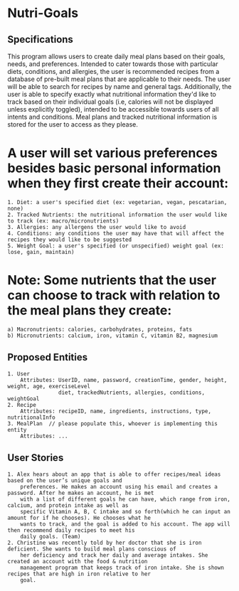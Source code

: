 # Nutri-Goals

## Specifications

This program allows users to create daily meal plans based on their goals, needs, and preferences. Intended to cater 
towards those with particular diets, conditions, and allergies, the user is recommended recipes from a database of 
pre-built meal plans that are applicable to their needs. The user will be able to search for recipes by name and 
general tags. Additionally, the user is able to specify exactly what nutritional information they'd like to track 
based on their individual goals (i.e, calories will not be displayed unless explicitly toggled), intended to be 
accessible towards users of all intents and conditions. Meal plans and tracked nutritional information is stored for the
user to access as they please.

# A user will set various preferences besides basic personal information when they first create their account:
    1. Diet: a user's specified diet (ex: vegetarian, vegan, pescatarian, none)
    2. Tracked Nutrients: the nutritional information the user would like to track (ex: macro/micronutrients)
    3. Allergies: any allergens the user would like to avoid
    4. Conditions: any conditions the user may have that will affect the recipes they would like to be suggested
    5. Weight Goal: a user's specified (or unspecified) weight goal (ex: lose, gain, maintain)

# Note: Some nutrients that the user can choose to track with relation to the meal plans they create:
    a) Macronutrients: calories, carbohydrates, proteins, fats
    b) Micronutrients: calcium, iron, vitamin C, vitamin B2, magnesium
    
## Proposed Entities
    1. User
        Attributes: UserID, name, password, creationTime, gender, height, weight, age, exerciseLevel
                    diet, trackedNutrients, allergies, conditions, weightGoal
    2. Recipe
        Attributes: recipeID, name, ingredients, instructions, type, nutritionalInfo
    3. MealPlan  // please populate this, whoever is implementing this entity
        Attributes: ...

## User Stories
    1. Alex hears about an app that is able to offer recipes/meal ideas based on the user’s unique goals and 
        preferences. He makes an account using his email and creates a password. After he makes an account, he is met 
        with a list of different goals he can have, which range from iron, calcium, and protein intake as well as 
        specific Vitamin A, B, C intake and so forth(which he can input an amount for if he chooses). He chooses what he
        wants to track, and the goal is added to his account. The app will then recommend daily recipes to meet his 
        daily goals. (Team)
    2. Christine was recently told by her doctor that she is iron deficient. She wants to build meal plans conscious of 
        her deficiency and track her daily and average intakes. She created an account with the food & nutrition 
        management program that keeps track of iron intake. She is shown recipes that are high in iron relative to her 
        goal.
